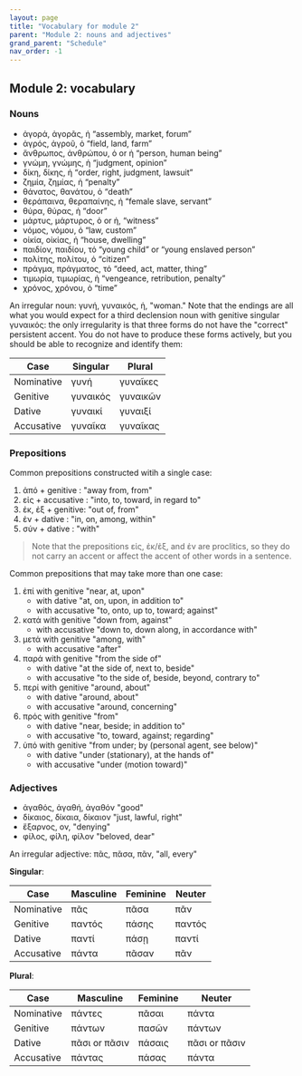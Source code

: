 ```yaml
---
layout: page
title: "Vocabulary for module 2"
parent: "Module 2: nouns and adjectives"
grand_parent: "Schedule"
nav_order: -1
---
```




## Module 2: vocabulary

### Nouns

- ἀγορά, ἀγορᾶς, ἡ “assembly, market, forum”
- ἀγρός, ἀγροῦ, ὁ “field, land, farm”
- ἄνθρωπος, ἀνθρώπου, ὁ or ἡ “person, human being”
- γνώμη, γνώμης, ἡ “judgment, opinion”
- δίκη, δίκης, ἡ “order, right, judgment, lawsuit”
- ζημία, ζημίας, ἡ “penalty”
- θάνατος, θανάτου, ὁ “death”
- θεράπαινα, θεραπαίνης, ἡ “female slave, servant”
- θύρα, θύρας, ἡ “door”
- μάρτυς, μάρτυρος, ὁ or ἡ, “witness”
- νόμος, νόμου, ὁ “law, custom”
- οἰκία, οἰκίας, ἡ “house, dwelling”
- παιδίον, παιδίου, τό “young child” or “young enslaved person”
- πολίτης, πολίτου, ὁ “citizen”
- πράγμα, πράγματος, τό “deed, act, matter, thing”
- τιμωρία, τιμωρίας, ἡ “vengeance, retribution, penalty”
- χρόνος, χρόνου, ὁ “time”

An irregular noun:  γυνή, γυναικός, ἡ, "woman." Note that the endings are all what you would expect for a third declension noun with genitive singular γυναικός: the only irregularity is that three forms do not have the "correct" persistent accent.  You do not have to produce these forms actively, but you should be able to recognize and identify them:

| Case  | Singular | Plural |
| --- | --- | --- |
| Nominative  | γυνή | γυναῖκες |
| Genitive  | γυναικός   | γυναικῶν |
| Dative  | γυναικί | γυναιξί |
| Accusative  | γυναῖκα | γυναῖκας |



### Prepositions

Common prepositions constructed witih a single case:

1. ἀπό	+ genitive	: "away from, from"
1. εἰς	+ accusative	: "into, to, toward, in regard to"
1. ἐκ, ἐξ + genitive: 	"out of, from"
1. ἐν	+ dative	: "in, on, among, within"
1. σύν	+ dative	: "with"

> Note that the prepositions εἰς, ἐκ/ἐξ, and ἐν are proclitics, so they do not carry an accent or affect the accent of other words in a sentence.

Common prepositions that may take more than one case:

1. ἐπί with genitive	"near, at, upon"
    - with dative	"at, on, upon, in addition to"
    - with accusative	"to, onto, up to, toward; against"
1. κατά	with genitive	"down from, against"
    - with accusative	"down to, down along, in accordance with"
1. μετά	with genitive	"among, with"
    - with accusative	"after"
1. παρά	with genitive	"from the side of"
    - with dative	"at the side of, next to, beside"
    - with accusative	"to the side of, beside, beyond, contrary to"
1. περί	with genitive	"around, about"
    - with dative	"around, about"
    - with accusative	"around, concerning"
1. πρός	with genitive	"from"
    - with dative	"near, beside; in addition to"
    - with accusative	"to, toward, against; regarding"
1. ὑπό	with genitive	"from under; by (personal agent, see below)"
    - with dative	"under (stationary), at the hands of"
    - with accusative	"under (motion toward)"



### Adjectives


- ἀγαθός, ἀγαθή, ἀγαθόν "good"
- δίκαιος, δίκαια, δίκαιον "just, lawful, right"
- ἔξαρνος, ον, "denying"
- φίλος, φίλη, φίλον "beloved, dear"


An irregular adjective: πᾶς, πᾶσα, πᾶν, "all, every"


**Singular**:

|  Case | Masculine | Feminine | Neuter |
| --- | --- | --- | --- | 
| Nominative  | πᾶς  | πᾶσα  | πᾶν | 
| Genitive  | παντός  | πάσης   | παντός  | 
| Dative  | παντί  | πάσῃ | παντί | 
| Accusative  | πάντα | πᾶσαν | πᾶν  | 



**Plural**:

|  Case  | Masculine | Feminine | Neuter |
| --- | --- | --- | --- | 
| Nominative  |  πάντες  | πᾶσαι   | πάντα   |
| Genitive  |  πάντων   | πασῶν  | πάντων  |
| Dative  | πᾶσι or πᾶσιν | πάσαις  | πᾶσι or πᾶσιν |
| Accusative  |  πάντας   | πάσας   | πάντα   |

